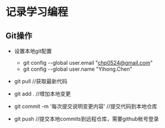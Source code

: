 # 记录学习编程

## Git操作
- 设置本地git配置
    - git config --global user.email "chp0524@gmail.com"
    - git config --global user.name "Yihong.Chen"


- git pull  //获取最新代码
- git add . //增加本地变更
- git commit -m '每次提交说明变更内容' //提交代码到本地仓库
- git push //提交本地commits到远程仓库，需要github帐号登录

